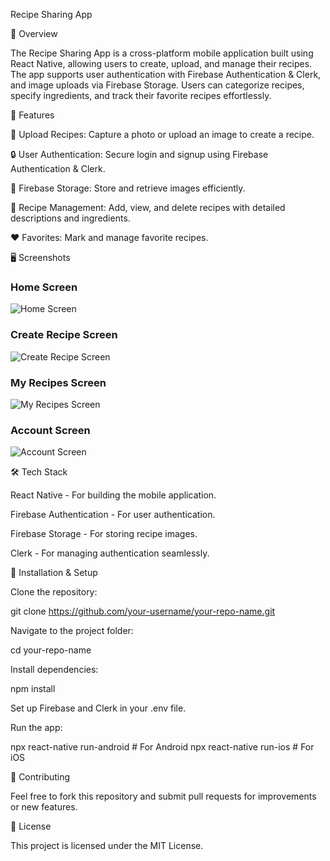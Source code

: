 Recipe Sharing App

📌 Overview

The Recipe Sharing App is a cross-platform mobile application built using React Native, allowing users to create, upload, and manage their recipes. The app supports user authentication with Firebase Authentication & Clerk, and image uploads via Firebase Storage. Users can categorize recipes, specify ingredients, and track their favorite recipes effortlessly.

🚀 Features

📸 Upload Recipes: Capture a photo or upload an image to create a recipe.

🔒 User Authentication: Secure login and signup using Firebase Authentication & Clerk.

📂 Firebase Storage: Store and retrieve images efficiently.

📑 Recipe Management: Add, view, and delete recipes with detailed descriptions and ingredients.

❤️ Favorites: Mark and manage favorite recipes.

🖥️ Screenshots

### Home Screen
![Home Screen](images/HomeScreen.jpg)


### Create Recipe Screen
![Create Recipe Screen](images/CreateRecipeScreen.jpg)


### My Recipes Screen
![My Recipes Screen](images/MyRecipeScreen.jpg)


### Account Screen
![Account Screen](images/AccountScreen.jpg)



🛠️ Tech Stack

React Native - For building the mobile application.

Firebase Authentication - For user authentication.

Firebase Storage - For storing recipe images.

Clerk - For managing authentication seamlessly.

🔧 Installation & Setup

Clone the repository:

git clone https://github.com/your-username/your-repo-name.git

Navigate to the project folder:

cd your-repo-name

Install dependencies:

npm install

Set up Firebase and Clerk in your .env file.

Run the app:

npx react-native run-android  # For Android
npx react-native run-ios      # For iOS

🤝 Contributing

Feel free to fork this repository and submit pull requests for improvements or new features.

📜 License

This project is licensed under the MIT License.

